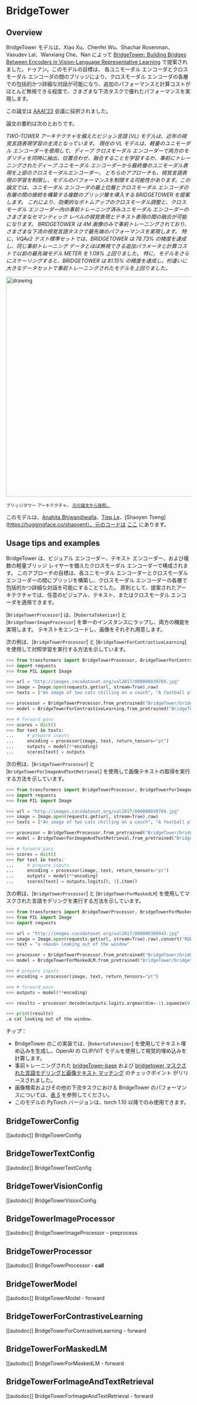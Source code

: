 <!--Copyright 2023 The Intel Labs Team Authors, The Microsoft Research Team Authors and HuggingFace Inc. team. All rights reserved.

Licensed under the Apache License, Version 2.0 (the "License"); you may not use this file except in compliance with
the License. You may obtain a copy of the License at

http://www.apache.org/licenses/LICENSE-2.0

Unless required by applicable law or agreed to in writing, software distributed under the License is distributed on
an "AS IS" BASIS, WITHOUT WARRANTIES OR CONDITIONS OF ANY KIND, either express or implied. See the License for the
specific language governing permissions and limitations under the License.

⚠️ Note that this file is in Markdown but contain specific syntax for our doc-builder (similar to MDX) that may not be
rendered properly in your Markdown viewer.

-->

# BridgeTower

## Overview

BridgeTower モデルは、Xiao Xu、Chenfei Wu、Shachar Rosenman、Vasudev Lal、Wanxiang Che、Nan によって [BridgeTower: Building Bridges Between Encoders in Vision-Language Representative Learning](https://arxiv.org/abs/2206.08657) で提案されました。ドゥアン。このモデルの目標は、
各ユニモーダル エンコーダとクロスモーダル エンコーダの間のブリッジにより、クロスモーダル エンコーダの各層での包括的かつ詳細な対話が可能になり、追加のパフォーマンスと計算コストがほとんど無視できる程度で、さまざまな下流タスクで優れたパフォーマンスを実現します。

この論文は [AAAI'23](https://aaai.org/Conferences/AAAI-23/) 会議に採択されました。

論文の要約は次のとおりです。

*TWO-TOWER アーキテクチャを備えたビジョン言語 (VL) モデルは、近年の視覚言語表現学習の主流となっています。
現在の VL モデルは、軽量のユニモーダル エンコーダーを使用して、ディープ クロスモーダル エンコーダーで両方のモダリティを同時に抽出、位置合わせ、融合することを学習するか、事前にトレーニングされたディープ ユニモーダル エンコーダーから最終層のユニモーダル表現を上部のクロスモーダルエンコーダー。
どちらのアプローチも、視覚言語表現の学習を制限し、モデルのパフォーマンスを制限する可能性があります。この論文では、ユニモーダル エンコーダの最上位層とクロスモーダル エンコーダの各層の間の接続を構築する複数のブリッジ層を導入する BRIDGETOWER を提案します。
これにより、効果的なボトムアップのクロスモーダル調整と、クロスモーダル エンコーダー内の事前トレーニング済みユニモーダル エンコーダーのさまざまなセマンティック レベルの視覚表現とテキスト表現の間の融合が可能になります。 BRIDGETOWER は 4M 画像のみで事前トレーニングされており、さまざまな下流の視覚言語タスクで最先端のパフォーマンスを実現します。
特に、VQAv2 テスト標準セットでは、BRIDGETOWER は 78.73% の精度を達成し、同じ事前トレーニング データとほぼ無視できる追加パラメータと計算コストで以前の最先端モデル METER を 1.09% 上回りました。
特に、モデルをさらにスケーリングすると、BRIDGETOWER は 81.15% の精度を達成し、桁違いに大きなデータセットで事前トレーニングされたモデルを上回りました。*

<img src="https://huggingface.co/datasets/huggingface/documentation-images/resolve/main/transformers/model_doc/bridgetower_architecture%20.jpg"
alt="drawing" width="600"/>

<small> ブリッジタワー アーキテクチャ。 <a href="https://arxiv.org/abs/2206.08657">元の論文から抜粋。</a> </small>

このモデルは、[Anahita Bhiwandiwalla](https://huggingface.co/anahita-b)、[Tiep Le](https://huggingface.co/Tile)、[Shaoyen Tseng](https://huggingface.co/shaoyent）。元のコードは [ここ](https://github.com/microsoft/BridgeTower) にあります。

## Usage tips and examples

BridgeTower は、ビジュアル エンコーダー、テキスト エンコーダー、および複数の軽量ブリッジ レイヤーを備えたクロスモーダル エンコーダーで構成されます。
このアプローチの目標は、各ユニモーダル エンコーダーとクロスモーダル エンコーダーの間にブリッジを構築し、クロスモーダル エンコーダーの各層で包括的かつ詳細な対話を可能にすることでした。
原則として、提案されたアーキテクチャでは、任意のビジュアル、テキスト、またはクロスモーダル エンコーダを適用できます。

[`BridgeTowerProcessor`] は、[`RobertaTokenizer`] と [`BridgeTowerImageProcessor`] を単一のインスタンスにラップし、両方の機能を実現します。
テキストをエンコードし、画像をそれぞれ用意します。

次の例は、[`BridgeTowerProcessor`] と [`BridgeTowerForContrastiveLearning`] を使用して対照学習を実行する方法を示しています。

```python
>>> from transformers import BridgeTowerProcessor, BridgeTowerForContrastiveLearning
>>> import requests
>>> from PIL import Image

>>> url = "http://images.cocodataset.org/val2017/000000039769.jpg"
>>> image = Image.open(requests.get(url, stream=True).raw)
>>> texts = ["An image of two cats chilling on a couch", "A football player scoring a goal"]

>>> processor = BridgeTowerProcessor.from_pretrained("BridgeTower/bridgetower-large-itm-mlm-itc")
>>> model = BridgeTowerForContrastiveLearning.from_pretrained("BridgeTower/bridgetower-large-itm-mlm-itc")

>>> # forward pass
>>> scores = dict()
>>> for text in texts:
...     # prepare inputs
...     encoding = processor(image, text, return_tensors="pt")
...     outputs = model(**encoding)
...     scores[text] = outputs
```

次の例は、[`BridgeTowerProcessor`] と [`BridgeTowerForImageAndTextRetrieval`] を使用して画像テキストの取得を実行する方法を示しています。

```python
>>> from transformers import BridgeTowerProcessor, BridgeTowerForImageAndTextRetrieval
>>> import requests
>>> from PIL import Image

>>> url = "http://images.cocodataset.org/val2017/000000039769.jpg"
>>> image = Image.open(requests.get(url, stream=True).raw)
>>> texts = ["An image of two cats chilling on a couch", "A football player scoring a goal"]

>>> processor = BridgeTowerProcessor.from_pretrained("BridgeTower/bridgetower-base-itm-mlm")
>>> model = BridgeTowerForImageAndTextRetrieval.from_pretrained("BridgeTower/bridgetower-base-itm-mlm")

>>> # forward pass
>>> scores = dict()
>>> for text in texts:
...     # prepare inputs
...     encoding = processor(image, text, return_tensors="pt")
...     outputs = model(**encoding)
...     scores[text] = outputs.logits[0, 1].item()
```

次の例は、[`BridgeTowerProcessor`] と [`BridgeTowerForMaskedLM`] を使用してマスクされた言語モデリングを実行する方法を示しています。

```python
>>> from transformers import BridgeTowerProcessor, BridgeTowerForMaskedLM
>>> from PIL import Image
>>> import requests

>>> url = "http://images.cocodataset.org/val2017/000000360943.jpg"
>>> image = Image.open(requests.get(url, stream=True).raw).convert("RGB")
>>> text = "a <mask> looking out of the window"

>>> processor = BridgeTowerProcessor.from_pretrained("BridgeTower/bridgetower-base-itm-mlm")
>>> model = BridgeTowerForMaskedLM.from_pretrained("BridgeTower/bridgetower-base-itm-mlm")

>>> # prepare inputs
>>> encoding = processor(image, text, return_tensors="pt")

>>> # forward pass
>>> outputs = model(**encoding)

>>> results = processor.decode(outputs.logits.argmax(dim=-1).squeeze(0).tolist())

>>> print(results)
.a cat looking out of the window.
```

チップ：

- BridgeTower のこの実装では、[`RobertaTokenizer`] を使用してテキスト埋め込みを生成し、OpenAI の CLIP/ViT モデルを使用して視覚的埋め込みを計算します。
- 事前トレーニングされた [bridgeTower-base](https://huggingface.co/BridgeTower/bridgetower-base) および [bridgetower マスクされた言語モデリングと画像テキスト マッチング](https://huggingface.co/BridgeTower/bridgetower--base-itm-mlm) のチェックポイント がリリースされました。
- 画像検索およびその他の下流タスクにおける BridgeTower のパフォーマンスについては、[表 5](https://arxiv.org/pdf/2206.08657.pdf) を参照してください。
- このモデルの PyTorch バージョンは、torch 1.10 以降でのみ使用できます。

## BridgeTowerConfig

[[autodoc]] BridgeTowerConfig

## BridgeTowerTextConfig

[[autodoc]] BridgeTowerTextConfig

## BridgeTowerVisionConfig

[[autodoc]] BridgeTowerVisionConfig

## BridgeTowerImageProcessor

[[autodoc]] BridgeTowerImageProcessor
    - preprocess

## BridgeTowerProcessor

[[autodoc]] BridgeTowerProcessor
    - __call__

## BridgeTowerModel

[[autodoc]] BridgeTowerModel
    - forward

## BridgeTowerForContrastiveLearning

[[autodoc]] BridgeTowerForContrastiveLearning
    - forward

## BridgeTowerForMaskedLM

[[autodoc]] BridgeTowerForMaskedLM
    - forward

## BridgeTowerForImageAndTextRetrieval

[[autodoc]] BridgeTowerForImageAndTextRetrieval
    - forward


